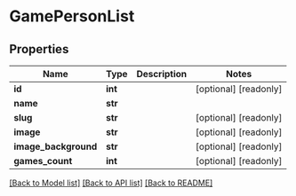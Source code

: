 # GamePersonList

## Properties
Name | Type | Description | Notes
------------ | ------------- | ------------- | -------------
**id** | **int** |  | [optional] [readonly] 
**name** | **str** |  | 
**slug** | **str** |  | [optional] [readonly] 
**image** | **str** |  | [optional] [readonly] 
**image_background** | **str** |  | [optional] [readonly] 
**games_count** | **int** |  | [optional] [readonly] 

[[Back to Model list]](../README.md#documentation-for-models) [[Back to API list]](../README.md#documentation-for-api-endpoints) [[Back to README]](../README.md)


